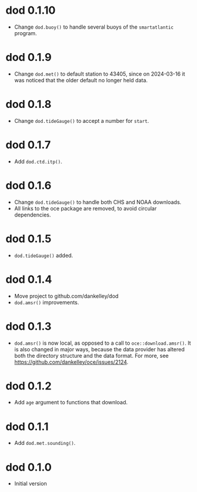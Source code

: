 # dod 0.1.10

* Change `dod.buoy()` to handle several buoys of the `smartatlantic` program.

# dod 0.1.9

* Change `dod.met()` to default station to 43405, since on 2024-03-16 it was
  noticed that the older default no longer held data.

# dod 0.1.8

* Change `dod.tideGauge()` to accept a number for `start`.

# dod 0.1.7

* Add `dod.ctd.itp()`.

# dod 0.1.6

* Change `dod.tideGauge()` to handle both CHS and NOAA downloads.
* All links to the oce package are removed, to avoid circular dependencies.

# dod 0.1.5

* `dod.tideGauge()` added.

# dod 0.1.4

* Move project to github.com/dankelley/dod
* `dod.amsr()` improvements.

# dod 0.1.3

* `dod.amsr()` is now local, as opposed to a call to `oce::download.amsr()`.
  It is also changed in major ways, because the data provider has altered
  both the directory structure and the data format.  For more, see
  https://github.com/dankelley/oce/issues/2124.

# dod 0.1.2

* Add `age` argument to functions that download.

# dod 0.1.1

* Add `dod.met.sounding()`.

# dod 0.1.0

* Initial version

